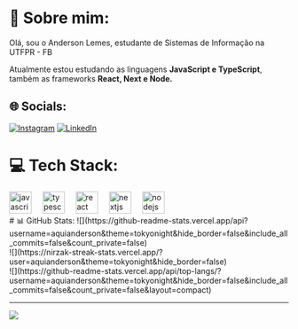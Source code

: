 # 💫 Sobre mim:
Olá, sou o Anderson Lemes, estudante de Sistemas de Informação na UTFPR - FB
<p>Atualmente estou estudando as linguagens <strong>JavaScript e TypeScript</strong>, também as frameworks <strong>React, Next e Node.</strong></p>


## 🌐 Socials:
[![Instagram](https://img.shields.io/badge/Instagram-%23E4405F.svg?logo=Instagram&logoColor=white)](https://instagram.com/aquianderson) [![LinkedIn](https://img.shields.io/badge/LinkedIn-%230077B5.svg?logo=linkedin&logoColor=white)](https://linkedin.com/in/anderson-lemes-dos-santos-557817292) 

# 💻 Tech Stack:
<div align="left">
  <img src="https://cdn.jsdelivr.net/gh/devicons/devicon/icons/javascript/javascript-original.svg" height="40" alt="javascript logo"  />
  <img width="12" />
  <img src="https://cdn.jsdelivr.net/gh/devicons/devicon/icons/typescript/typescript-original.svg" height="40" alt="typescript logo"  />
  <img width="12" />
  <img src="https://cdn.jsdelivr.net/gh/devicons/devicon/icons/react/react-original.svg" height="40" alt="react logo"  />
  <img width="12" />
  <img src="https://cdn.jsdelivr.net/gh/devicons/devicon/icons/nextjs/nextjs-original.svg" height="40" alt="nextjs logo"  />
  <img width="12" />
  <img src="https://cdn.jsdelivr.net/gh/devicons/devicon/icons/nodejs/nodejs-original.svg" height="40" alt="nodejs logo"  />
</div>
# 📊 GitHub Stats:
![](https://github-readme-stats.vercel.app/api?username=aquianderson&theme=tokyonight&hide_border=false&include_all_commits=false&count_private=false)<br/>
![](https://nirzak-streak-stats.vercel.app/?user=aquianderson&theme=tokyonight&hide_border=false)<br/>
![](https://github-readme-stats.vercel.app/api/top-langs/?username=aquianderson&theme=tokyonight&hide_border=false&include_all_commits=false&count_private=false&layout=compact)

---
[![](https://visitcount.itsvg.in/api?id=aquianderson&icon=0&color=0)](https://visitcount.itsvg.in)
